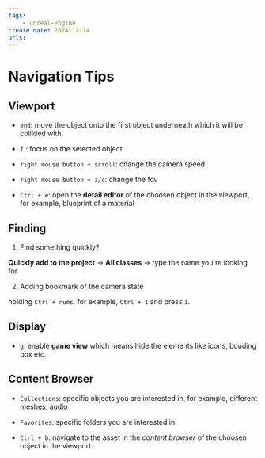 ```yaml
---
tags:
    - unreal-engine
create date: 2024-12-14
urls:
---
```


# Navigation Tips

## Viewport

- `end`: move the object onto the first object underneath which it will be collided with.

-  `f` : focus on the selected object

- `right mouse button + scroll`: change the camera speed

- `right mouse button + z/c`: change the fov

- `Ctrl + e`: open the **detail editor** of the choosen object in the viewport, for example, blueprint of a material

## Finding

1. Find something quickly?

**Quickly add to the project** -> **All classes** -> type the name you're looking for

2. Adding bookmark of the camera state

holding `Ctrl + nums`, for example, `Ctrl + 1` and press `1`.

## Display

- `g`: enable **game view** which means hide the elements like icons, bouding box etc.

## Content Browser

- `Collections`: specific objects you are interested in, for example, different meshes, audio

- `Favorites`: specific folders you are interested in.

- `Ctrl + b`: navigate to the asset in the *content browser* of the choosen object in the viewport.



